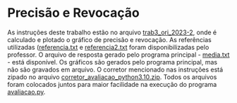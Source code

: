 # Precisão e Revocação

As instruções deste trabalho estão no arquivo [trab3_ori_2023-2](trab3_ori_2023-2.pdf), onde é calculado e plotado o gráfico de precisão e revocação.
As referências utilizadas ([referencia.txt](referencia.txt) e [referencia2.txt](referencia2.txt) foram disponibilizadas pelo professor.
O arquivo de resposta gerado pelo programa principal - [media.txt](media.txt) - está disponível.
Os gráficos são gerados pelo programa principal, mas não são gravados em arquivo.
O corretor mencionado nas instruções está zipado no arquivo [corretor_avaliacao_python3.10.zip](corretor_avaliacao_python3.10.zip).
Todos os arquivos foram colocados juntos para maior facilidade na execução do programa [avaliacao.py](avaliacao.py).
